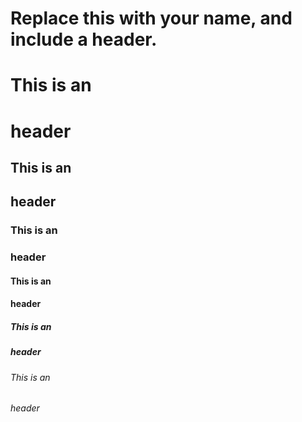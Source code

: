 # Replace this with your name, and include a header.
# This is an <h1> header
## This is an <h2> header
### This is an <h3> header
#### This is an <h4> header
##### This is an <h5> header
###### This is an <h6> header
